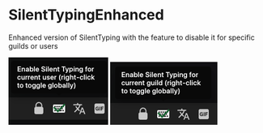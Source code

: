 # SilentTypingEnhanced

Enhanced version of SilentTyping with the feature to disable it for specific guilds or users

![Screenshot User](./screenshot-user.png)
![Screenshot Guild](./screenshot-guild.png)
